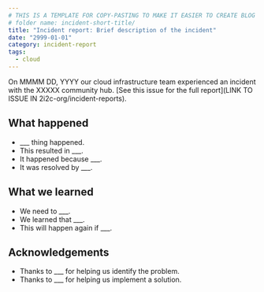 ```yaml
---
# THIS IS A TEMPLATE FOR COPY-PASTING TO MAKE IT EASIER TO CREATE BLOG POSTS
# folder name: incident-short-title/
title: "Incident report: Brief description of the incident"
date: "2999-01-01"
category: incident-report
tags:
  - cloud
---
```


On MMMM DD, YYYY our cloud infrastructure team experienced an incident with the XXXXX community hub. [See this issue for the full report](LINK TO ISSUE IN 2i2c-org/incident-reports).

## What happened

- ___ thing happened.
- This resulted in ___.
- It happened because ___.
- It was resolved by ___.

## What we learned

- We need to ___.
- We learned that ___.
- This will happen again if ___.

## Acknowledgements

- Thanks to ___ for helping us identify the problem.
- Thanks to ___ for helping us implement a solution.
